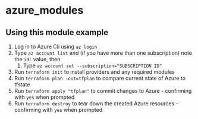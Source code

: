 # azure_modules

## Using this module example

1. Log in to Azure Cli using `az login`
1. Type `az account list` and (if you have more than one subscription) note the `id:` value, then
   1. Type `az account set --subscription="SUBSCRIPTION ID"`
1. Run `terraform init` to install providers and any required modules
1. Run `terraform plan -out=tfplan` to compare current state of Azure to tfstate
1. Run `terraform apply "tfplan"` to commit changes to Azure - confirming with `yes` when prompted
1. Run `terraform destroy` to tear down the created Azure resources - confirming with `yes` when prompted
